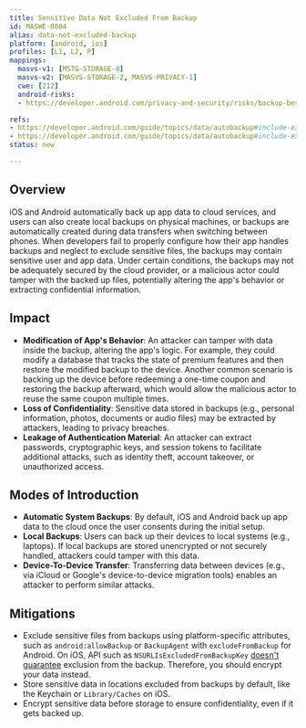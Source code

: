 ```yaml
---
title: Sensitive Data Not Excluded From Backup
id: MASWE-0004
alias: data-not-excluded-backup
platform: [android, ios]
profiles: [L1, L2, P]
mappings:
  masvs-v1: [MSTG-STORAGE-8]
  masvs-v2: [MASVS-STORAGE-2, MASVS-PRIVACY-1]
  cwe: [212]
  android-risks:
  - https://developer.android.com/privacy-and-security/risks/backup-best-practices

refs:
- https://developer.android.com/guide/topics/data/autobackup#include-exclude-android-11
- https://developer.android.com/guide/topics/data/autobackup#include-exclude-android-12
status: new

---
```


## Overview

iOS and Android automatically back up app data to cloud services, and users can also create local backups on physical machines, or backups are automatically created during data transfers when switching between phones. When developers fail to properly configure how their app handles backups and neglect to exclude sensitive files, the backups may contain sensitive user and app data. Under certain conditions, the backups may not be adequately secured by the cloud provider, or a malicious actor could tamper with the backed up files, potentially altering the app's behavior or extracting confidential information.

## Impact

- **Modification of App's Behavior**: An attacker can tamper with data inside the backup, altering the app's logic. For example, they could modify a database that tracks the state of premium features and then restore the modified backup to the device. Another common scenario is backing up the device before redeeming a one-time coupon and restoring the backup afterward, which would allow the malicious actor to reuse the same coupon multiple times.
- **Loss of Confidentiality**: Sensitive data stored in backups (e.g., personal information, photos, documents or audio files) may be extracted by attackers, leading to privacy breaches.
- **Leakage of Authentication Material**: An attacker can extract passwords, cryptographic keys, and session tokens to facilitate additional attacks, such as identity theft, account takeover, or unauthorized access.

## Modes of Introduction

- **Automatic System Backups**: By default, iOS and Android back up app data to the cloud once the user consents during the initial setup.
- **Local Backups**: Users can back up their devices to local systems (e.g., laptops). If local backups are stored unencrypted or not securely handled, attackers could tamper with this data.
- **Device-To-Device Transfer**: Transferring data between devices (e.g., via iCloud or Google's device-to-device migration tools) enables an attacker to perform similar attacks.

## Mitigations

- Exclude sensitive files from backups using platform-specific attributes, such as `android:allowBackup` or `BackupAgent` with `excludeFromBackup` for Android. On iOS, API such as `NSURLIsExcludedFromBackupKey` [doesn't guarantee](https://developer.apple.com/documentation/foundation/optimizing_your_app_s_data_for_icloud_backup/#3928527) exclusion from the backup. Therefore, you should encrypt your data instead.
- Store sensitive data in locations excluded from backups by default, like the Keychain or `Library/Caches` on iOS.
- Encrypt sensitive data before storage to ensure confidentiality, even if it gets backed up.

